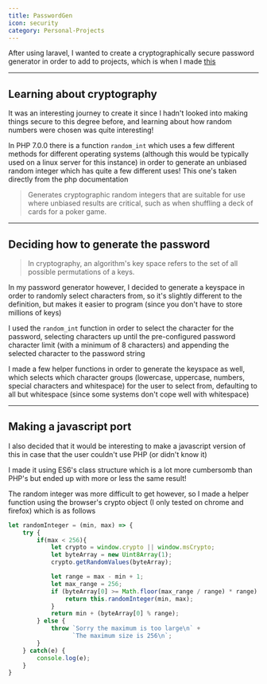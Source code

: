 ```yaml
---
title: PasswordGen
icon: security
category: Personal-Projects
---
```


After using laravel, I wanted to create a cryptographically secure password generator in order to add to projects, which is when I made [this](https://github.com/lopeax/passwordGen)

---

## Learning about cryptography

It was an interesting journey to create it since I hadn't looked into making things secure to this degree before, and learning about how random numbers were chosen was quite interesting!

In PHP 7.0.0 there is a function `random_int` which uses a few different methods for different operating systems (although this would be typically used on a linux server for this instance) in order to generate an unbiased random integer which has quite a few different uses! This one's taken directly from the php documentation

> Generates cryptographic random integers that are suitable for use where unbiased results are critical, such as when shuffling a deck of cards for a poker game.

---

## Deciding how to generate the password

> In cryptography, an algorithm's key space refers to the set of all possible permutations of a keys.

In my password generator however, I decided to generate a keyspace in order to randomly select characters from, so it's slightly different to the definition, but makes it easier to program (since you don't have to store millions of keys)

I used the `random_int` function in order to select the character for the password, selecting characters up until the pre-configured password character limit (with a minimum of 8 characters) and appending the selected character to the password string

I made a few helper functions in order to generate the keyspace as well, which selects which character groups (lowercase, uppercase, numbers, special characters and whitespace) for the user to select from, defaulting to all but whitespace (since some systems don't cope well with whitespace)

---

## Making a javascript port

I also decided that it would be interesting to make a javascript version of this in case that the user couldn't use PHP (or didn't know it)

I made it using ES6's class structure which is a lot more cumbersomb than PHP's but ended up with more or less the same result!

The random integer was more difficult to get however, so I made a helper function using the browser's crypto object (I only tested on chrome and firefox) which is as follows

```javascript
let randomInteger = (min, max) => {
    try {
        if(max < 256){
            let crypto = window.crypto || window.msCrypto;
            let byteArray = new Uint8Array(1);
            crypto.getRandomValues(byteArray);

            let range = max - min + 1;
            let max_range = 256;
            if (byteArray[0] >= Math.floor(max_range / range) * range) {
                return this.randomInteger(min, max);
            }
            return min + (byteArray[0] % range);
        } else {
            throw `Sorry the maximum is too large\n` +
                  `The maximum size is 256\n`;
        }
    } catch(e) {
        console.log(e);
    }
}
```
